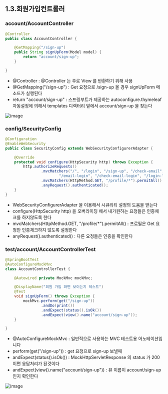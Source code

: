 ## 1.3.회원가입컨트롤러

### account/AccountController

```java
@Controller
public class AccountController {

    @GetMapping("/sign-up")
    public String signUpForm(Model model) {
        return "account/sign-up";
    }

}

```

* @Controller : @Controller 는 주로 View 를 반환하기 위해 사용
* @GetMapping("/sign-up") : Get 요청으로 /sign-up 올 경우 signUpForm 메소드가 실행된다
* return "account/sign-up" : 스프링부트가 제공하는 autoconfigure.thymeleaf 자동설정에 의해서 templates 디렉터리 밑에서 account/sign-up 을 찾는다

![image](https://user-images.githubusercontent.com/65409092/106404146-2c2c8b00-6475-11eb-850b-d45950876189.png)

### config/SecurityConfig

```java
@Configuration
@EnableWebSecurity
public class SecurityConfig extends WebSecurityConfigurerAdapter {

    @Override
    protected void configure(HttpSecurity http) throws Exception {
        http.authorizeRequests()
                .mvcMatchers("/", "/login", "/sign-up", "/check-email", "/check-email-token",
                        "/email-login", "/check-email-login", "/login-link").permitAll()
                .mvcMatchers(HttpMethod.GET, "/profile/*").permitAll()
                .anyRequest().authenticated();
    }
}

```

* WebSecurityConfigurerAdapter 을 이용해서 시큐리티 설정의 도움을 받는다
* configure(HttpSecurity http) 을 오버라이딩 해서 내가원하는 요청들은 인증체크를 하지않도록 한다
* mvcMatchers(HttpMethod.GET, "/profile/*").permitAll() : 프로필은 Get 요청만 인층체크하지 않도록 설정한다
* anyRequest().authenticated() : 다른 요청들은 인증을 확인한다

### test/account/AccountControllerTest

```java
@SpringBootTest
@AutoConfigureMockMvc
class AccountControllerTest {

    @Autowired private MockMvc mockMvc;

    @DisplayName("회원 가입 화면 보이는지 테스트")
    @Test
    void signUpForm() throws Exception {
        mockMvc.perform(get("/sign-up"))
                .andDo(print())
                .andExpect(status().isOk())
                .andExpect(view().name("account/sign-up"));
    }

}
```

* @AutoConfigureMockMvc : 일반적으로 사용하는 MVC 테스트용 어노테이션입니다
* perform(get("/sign-up")) : get 요청으로 sign-up 보낼때 
* andExpect(status().isOk()) : MockHttpServletResponse 의 status 가 200 이면 응답처리가 된것이다
* andExpect(view().name("account/sign-up")) : 뷰 이름이 account/sign-up 인지 확인한다

![image](https://user-images.githubusercontent.com/65409092/106404600-8da12980-6476-11eb-9b2f-d196647d949e.png)
